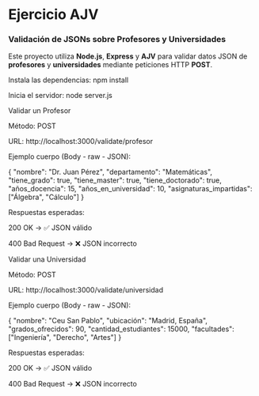 # Ejercicio AJV  
### Validación de JSONs sobre Profesores y Universidades  

Este proyecto utiliza **Node.js**, **Express** y **AJV** para validar datos JSON de **profesores** y **universidades** mediante peticiones HTTP **POST**.  

Instala las dependencias: npm install

Inicia el servidor: node server.js

Validar un Profesor

Método: POST

URL: http://localhost:3000/validate/profesor

Ejemplo cuerpo (Body - raw - JSON):

{
    "nombre": "Dr. Juan Pérez",
    "departamento": "Matemáticas",
    "tiene_grado": true,
    "tiene_master": true,
    "tiene_doctorado": true,
    "años_docencia": 15,
    "años_en_universidad": 10,
    "asignaturas_impartidas": ["Álgebra", "Cálculo"]
}

Respuestas esperadas:

200 OK → ✅ JSON válido

400 Bad Request → ❌ JSON incorrecto

Validar una Universidad

Método: POST

URL: http://localhost:3000/validate/universidad

Ejemplo cuerpo (Body - raw - JSON):

{
    "nombre": "Ceu San Pablo",
    "ubicación": "Madrid, España",
    "grados_ofrecidos": 90,
    "cantidad_estudiantes": 15000,
    "facultades": ["Ingeniería", "Derecho", "Artes"]
}

Respuestas esperadas:

200 OK → ✅ JSON válido

400 Bad Request → ❌ JSON incorrecto
